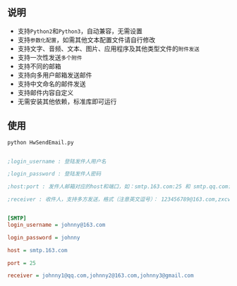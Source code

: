 ## 说明
- 支持`Python2`和`Python3`，自动兼容，无需设置
- 支持`参数化配置`，如需其他文本配置文件请自行修改
- 支持文字、音频、文本、图片、应用程序及其他类型文件的`附件发送`
- 支持一次性发送`多个附件`
- 支持不同的邮箱
- 支持向多用户邮箱发送邮件
- 支持中文命名的邮件发送
- 支持邮件内容自定义
- 无需安装其他依赖，标准库即可运行

## 使用
```python
python HwSendEmail.py
```

```ini

;login_username : 登陆发件人用户名

;login_password : 登陆发件人密码

;host:port : 发件人邮箱对应的host和端口，如：smtp.163.com:25 和 smtp.qq.com:465

;receiver : 收件人，支持多方发送，格式（注意英文逗号）： 123456789@163.com,zxcvbnm@qq.com


[SMTP]
login_username = johnny@163.com

login_password = johnny

host = smtp.163.com

port = 25

receiver = johnny1@qq.com,johnny2@163.com,johnny3@gmail.com
```

